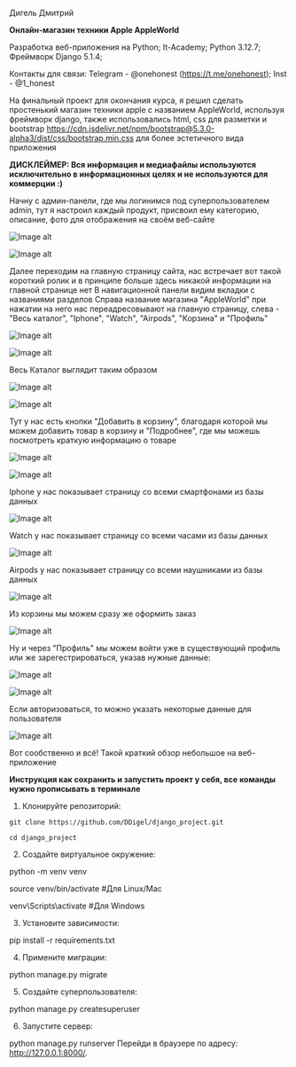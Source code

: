 Дигель Дмитрий

__Онлайн-магазин техники Apple AppleWorld__ 

Разработка веб-приложения на Python;
It-Academy;
Python 3.12.7;
Фреймворк Django 5.1.4;

Контакты для связи:
Telegram - @onehonest (https://t.me/onehonest); 
Inst - @1_honest

На финальный проект для окончания курса, я решил сделать простенький магазин техники apple с названием AppleWorld, используя фреймворк django,
также использовались html, css для разметки и bootstrap https://cdn.jsdelivr.net/npm/bootstrap@5.3.0-alpha3/dist/css/bootstrap.min.css для более эстетичного вида приложения

__ДИСКЛЕЙМЕР: Вся информация и медиафайлы используются исключительно в информационных целях и не используются для коммерции :)__

Начну с админ-панели, где мы логинимся под суперпользователем admin, тут я настроил каждый продукт, присвоил ему категорию, описание, фото для отображения на своём веб-сайте

![Image alt](https://github.com/DDigel/django_project/blob/project_branch/for%20readme/admpannel2.jpg)

![Image alt](https://github.com/DDigel/django_project/blob/project_branch/for%20readme/admpannel1.jpg)

Далее переходим на главную страницу сайта, нас встречает вот такой короткий ролик и в принципе больше здесь никакой информации на главной странице нет
В навигационной панели видим вкладки с названиями разделов Справа название магазина "AppleWorld" при нажатии на него нас переадресовывают на главную страницу, слева - "Весь каталог", "Iphone", "Watch", "Airpods", "Корзина" и "Профиль"

![Image alt](https://github.com/DDigel/django_project/blob/project_branch/for%20readme/gif-for-readme.gif)

![Image alt](https://github.com/DDigel/django_project/blob/project_branch/for%20readme/navbar.jpg)

Весь Каталог выглядит таким образом

![Image alt](https://github.com/DDigel/django_project/blob/project_branch/for%20readme/catalog1.jpg)

![Image alt](https://github.com/DDigel/django_project/blob/project_branch/for%20readme/catalog2.jpg)

Тут у нас есть кнопки "Добавить в корзину", благодаря которой мы можем добавить товар в корзину и "Подробнее", где мы можешь посмотреть краткую информацию о товаре

![Image alt](https://github.com/DDigel/django_project/blob/project_branch/for%20readme/cart.jpg)

![Image alt](https://github.com/DDigel/django_project/blob/project_branch/for%20readme/podrobnee.jpg)

Iphone у нас показывает страницу со всеми смартфонами из базы данных

![Image alt](https://github.com/DDigel/django_project/blob/project_branch/for%20readme/iphone.jpg)

Watch у нас показывает страницу со всеми часами из базы данных

![Image alt](https://github.com/DDigel/django_project/blob/project_branch/for%20readme/watch.jpg)

Airpods у нас показывает страницу со всеми наушниками из базы данных

![Image alt](https://github.com/DDigel/django_project/blob/project_branch/for%20readme/airpods.jpg)

Из корзины мы можем сразу же оформить заказ

![Image alt](https://github.com/DDigel/django_project/blob/project_branch/for%20readme/checkout.jpg)

Ну и через "Профиль" мы можем войти уже в существующий профиль или же зарегестрироваться, указав нужные данные:

![Image alt](https://github.com/DDigel/django_project/blob/project_branch/for%20readme/log%20in.jpg)

![Image alt](https://github.com/DDigel/django_project/blob/project_branch/for%20readme/registration.jpg)

Если авторизоваться, то можно указать некоторые данные для пользователя

![Image alt](https://github.com/DDigel/django_project/blob/project_branch/for%20readme/profile.jpg)

Вот сообственно и всё! Такой краткий обзор небольшое на веб-приложение

**Инструкция как сохранить и запустить проект у себя, все команды нужно прописывать в терминале**

1. Клонируйте репозиторий:

```git clone https://github.com/DDigel/django_project.git```

```cd django_project```

2. Создайте виртуальное окружение:

python -m venv venv

source venv/bin/activate  #Для Linux/Mac

venv\Scripts\activate     #Для Windows

3. Установите зависимости:

pip install -r requirements.txt

4. Примените миграции:

python manage.py migrate

5. Создайте суперпользователя:

python manage.py createsuperuser

6. Запустите сервер:

python manage.py runserver
Перейди в браузере по адресу: http://127.0.0.1:8000/.
